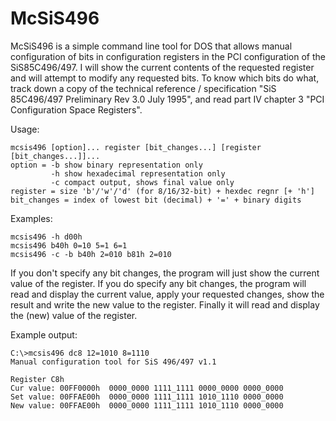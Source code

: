 # McSiS496
McSiS496 is a simple command line tool for DOS that allows manual configuration of bits in configuration registers in the PCI configuration of the SiS85C496/497.
I will show the current contents of the requested register and will attempt to modify any requested bits. To know which bits do what, track down a copy of the technical reference / specification "SiS 85C496/497 Preliminary Rev 3.0 July 1995", and read part IV chapter 3 "PCI Configuration Space Registers".

Usage:
```
mcsis496 [option]... register [bit_changes...] [register [bit_changes...]]...
option = -b show binary representation only
         -h show hexadecimal representation only
         -c compact output, shows final value only
register = size 'b'/'w'/'d' (for 8/16/32-bit) + hexdec regnr [+ 'h']
bit_changes = index of lowest bit (decimal) + '=' + binary digits
```

Examples:
```
mcsis496 -h d00h
mcsis496 b40h 0=10 5=1 6=1
mcsis496 -c -b b40h 2=010 b81h 2=010
```

If you don't specify any bit changes, the program will just show the current value of the register. If you do specify any bit changes, the program will read and display the current value, apply your requested changes, show the result and write the new value to the register. Finally it will read and display the (new) value of the register.

Example output:
```
C:\>mcsis496 dc8 12=1010 8=1110
Manual configuration tool for SiS 496/497 v1.1

Register C8h
Cur value: 00FF0000h  0000_0000 1111_1111 0000_0000 0000_0000
Set value: 00FFAE00h  0000_0000 1111_1111 1010_1110 0000_0000
New value: 00FFAE00h  0000_0000 1111_1111 1010_1110 0000_0000
```
